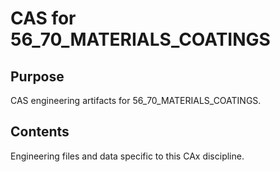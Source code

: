 # CAS for 56_70_MATERIALS_COATINGS

## Purpose
CAS engineering artifacts for 56_70_MATERIALS_COATINGS.

## Contents
Engineering files and data specific to this CAx discipline.
